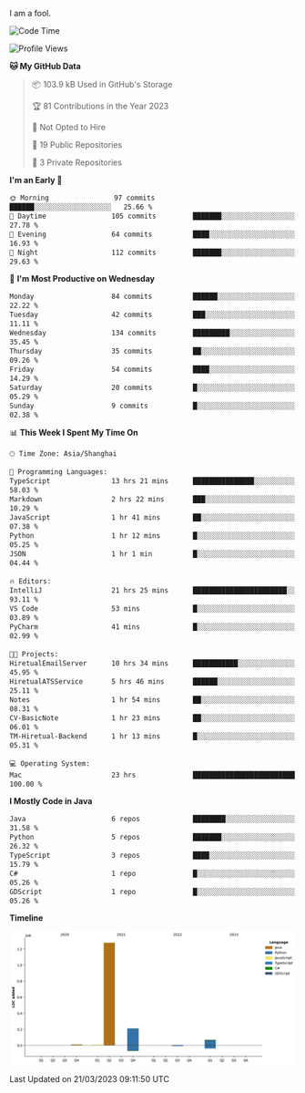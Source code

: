 I am a fool.

<!--START_SECTION:waka-->
![Code Time](http://img.shields.io/badge/Code%20Time-194%20hrs%2016%20mins-blue)

![Profile Views](http://img.shields.io/badge/Profile%20Views-8-blue)

**🐱 My GitHub Data** 

> 📦 103.9 kB Used in GitHub's Storage 
 > 
> 🏆 81 Contributions in the Year 2023
 > 
> 🚫 Not Opted to Hire
 > 
> 📜 19 Public Repositories 
 > 
> 🔑 3 Private Repositories 
 > 
**I'm an Early 🐤** 

```text
🌞 Morning                97 commits          ██████░░░░░░░░░░░░░░░░░░░   25.66 % 
🌆 Daytime                105 commits         ███████░░░░░░░░░░░░░░░░░░   27.78 % 
🌃 Evening                64 commits          ████░░░░░░░░░░░░░░░░░░░░░   16.93 % 
🌙 Night                  112 commits         ███████░░░░░░░░░░░░░░░░░░   29.63 % 
```
📅 **I'm Most Productive on Wednesday** 

```text
Monday                   84 commits          ██████░░░░░░░░░░░░░░░░░░░   22.22 % 
Tuesday                  42 commits          ███░░░░░░░░░░░░░░░░░░░░░░   11.11 % 
Wednesday                134 commits         █████████░░░░░░░░░░░░░░░░   35.45 % 
Thursday                 35 commits          ██░░░░░░░░░░░░░░░░░░░░░░░   09.26 % 
Friday                   54 commits          ████░░░░░░░░░░░░░░░░░░░░░   14.29 % 
Saturday                 20 commits          █░░░░░░░░░░░░░░░░░░░░░░░░   05.29 % 
Sunday                   9 commits           █░░░░░░░░░░░░░░░░░░░░░░░░   02.38 % 
```


📊 **This Week I Spent My Time On** 

```text
🕑︎ Time Zone: Asia/Shanghai

💬 Programming Languages: 
TypeScript               13 hrs 21 mins      ███████████████░░░░░░░░░░   58.03 % 
Markdown                 2 hrs 22 mins       ███░░░░░░░░░░░░░░░░░░░░░░   10.29 % 
JavaScript               1 hr 41 mins        ██░░░░░░░░░░░░░░░░░░░░░░░   07.38 % 
Python                   1 hr 12 mins        █░░░░░░░░░░░░░░░░░░░░░░░░   05.25 % 
JSON                     1 hr 1 min          █░░░░░░░░░░░░░░░░░░░░░░░░   04.44 % 

🔥 Editors: 
IntelliJ                 21 hrs 25 mins      ███████████████████████░░   93.11 % 
VS Code                  53 mins             █░░░░░░░░░░░░░░░░░░░░░░░░   03.89 % 
PyCharm                  41 mins             █░░░░░░░░░░░░░░░░░░░░░░░░   02.99 % 

🐱‍💻 Projects: 
HiretualEmailServer      10 hrs 34 mins      ███████████░░░░░░░░░░░░░░   45.95 % 
HiretualATSService       5 hrs 46 mins       ██████░░░░░░░░░░░░░░░░░░░   25.11 % 
Notes                    1 hr 54 mins        ██░░░░░░░░░░░░░░░░░░░░░░░   08.31 % 
CV-BasicNote             1 hr 23 mins        ██░░░░░░░░░░░░░░░░░░░░░░░   06.01 % 
TM-Hiretual-Backend      1 hr 13 mins        █░░░░░░░░░░░░░░░░░░░░░░░░   05.31 % 

💻 Operating System: 
Mac                      23 hrs              █████████████████████████   100.00 % 
```

**I Mostly Code in Java** 

```text
Java                     6 repos             ████████░░░░░░░░░░░░░░░░░   31.58 % 
Python                   5 repos             ███████░░░░░░░░░░░░░░░░░░   26.32 % 
TypeScript               3 repos             ████░░░░░░░░░░░░░░░░░░░░░   15.79 % 
C#                       1 repo              █░░░░░░░░░░░░░░░░░░░░░░░░   05.26 % 
GDScript                 1 repo              █░░░░░░░░░░░░░░░░░░░░░░░░   05.26 % 
```



**Timeline**

![Lines of Code chart](https://raw.githubusercontent.com/VeejaLiu/VeejaLiu/master/assets/bar_graph.png)


 Last Updated on 21/03/2023 09:11:50 UTC
<!--END_SECTION:waka-->
